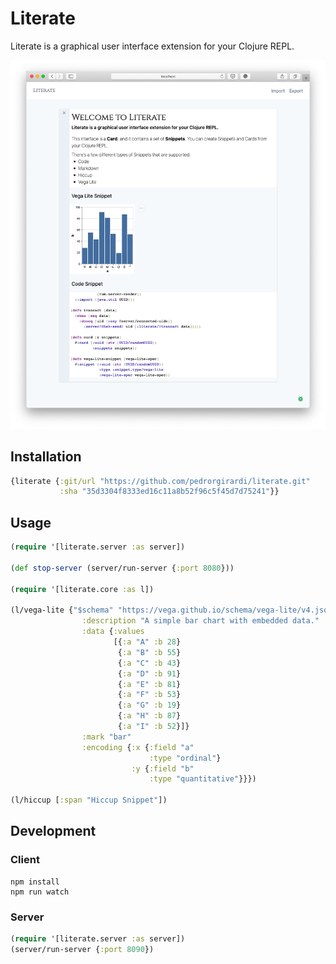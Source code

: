 # Literate

Literate is a graphical user interface extension for your Clojure REPL.
          
![Image of Yaktocat](https://github.com/pedrorgirardi/literate/raw/master/doc/screen-shot.png)

## Installation

```clojure
{literate {:git/url "https://github.com/pedrorgirardi/literate.git"
           :sha "35d3304f8333ed16c11a8b52f96c5f45d7d75241"}}
```

## Usage

```clojure
(require '[literate.server :as server])

(def stop-server (server/run-server {:port 8080}))

(require '[literate.core :as l])

(l/vega-lite {"$schema" "https://vega.github.io/schema/vega-lite/v4.json"
                :description "A simple bar chart with embedded data."
                :data {:values
                       [{:a "A" :b 28}
                        {:a "B" :b 55}
                        {:a "C" :b 43}
                        {:a "D" :b 91}
                        {:a "E" :b 81}
                        {:a "F" :b 53}
                        {:a "G" :b 19}
                        {:a "H" :b 87}
                        {:a "I" :b 52}]}
                :mark "bar"
                :encoding {:x {:field "a"
                               :type "ordinal"}
                           :y {:field "b"
                               :type "quantitative"}}})

(l/hiccup [:span "Hiccup Snippet"])
```

## Development
### Client
```
npm install
npm run watch
```

### Server
```clojure
(require '[literate.server :as server])
(server/run-server {:port 8090})
```

